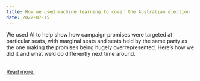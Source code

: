 ```yaml
---
title: How we used machine learning to cover the Australian election
date: 2022-07-15
---
```

<p>We used AI to help show how campaign promises were targeted at particular seats, with marginal seats and seats held by the same party as the one making the promises being hugely overrepresented. Here’s how we did it and what we’d do differently next time around.</p><br>
<a href='https://www.theguardian.com/info/2022/jul/15/how-we-used-machine-learning-to-cover-the-australian-election'>Read more.</a>